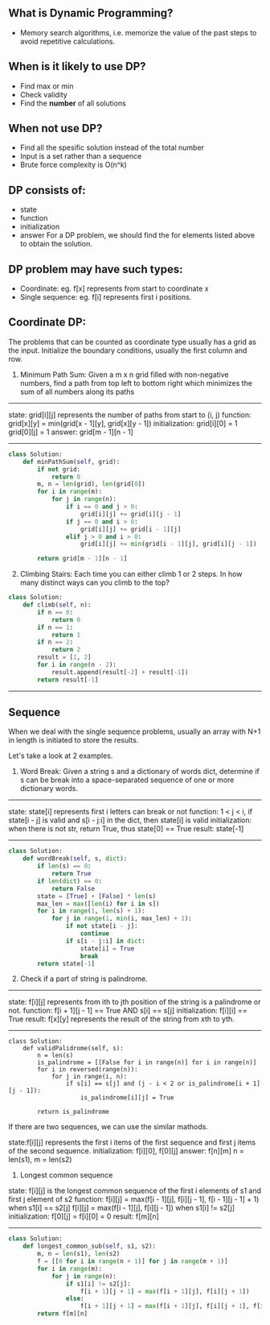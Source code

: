 ## What is Dynamic Programming?

- Memory search algorithms, i.e. memorize the value of the past steps to avoid repetitive calculations.


## When is it likely to use DP?
- Find max or min
- Check validity
- Find the **number** of all solutions


## When not use DP?
- Find all the spesific solution instead of the total number
- Input is a set rather than a sequence
- Brute force complexity is O(n^k)

## DP consists of:
- state
- function
- initialization
- answer
For a DP problem, we should find the for elements listed above to obtain the solution.

## DP problem may have such types:
- Coordinate: eg. f[x] represents from start to coordinate x
- Single sequence: eg. f[i] represents first i positions.


## Coordinate DP:
The problems that can be counted as coordinate type usually has a grid as the input.
Initialize the boundary conditions, usually the first column and row.

1. Minimum Path Sum: Given a m x n grid filled with non-negative numbers, find a path from top left to bottom right which minimizes the sum of all numbers along its paths

---
state: grid[i][j] represents the number of paths from start to (i, j)
function: grid[x][y] = min(grid[x - 1][y], grid[x][y - 1])
initialization: 	grid[i][0] = 1 
 					grid[0][j] = 1
answer: grid[m - 1][n - 1]


---


```python
class Solution:
	def minPathSum(self, grid):
		if not grid:
			return 0
		m, n = len(grid), len(grid[0])
		for i in range(m):
			for j in range(n):
				if i == 0 and j > 0:
					grid[i][j] += grid[i][j - 1]
				if j == 0 and i > 0:
					grid[i][j] += grid[i - 1][j]
				elif j > 0 and i > 0:
					grid[i][j] += min(grid[i - 1][j], grid[i][j - 1])

		return grid[m - 1][n - 1]
```

2. Climbing Stairs: Each time you can either climb 1 or 2 steps. In how many distinct ways can you climb to the top?

```python 
class Solution:
	def climb(self, n):
		if n == 0:
			return 0
		if n == 1:
			return 1
		if n == 2:
			return 2
		result = [1, 2]
		for i in range(n - 2):
			result.append(result[-2] + result[-1])
		return result[-1]
```

---

## Sequence
When we deal with the single sequence problems, usually an array with N+1 in length is initiated to store the results.

Let's take a look at 2 examples.

1. Word Break: Given a string s and a dictionary of words dict, determine if s can be break into a space-separated sequence of one or more dictionary words.

---

state: state[i] represents first i letters can break or not
function: 1 < j < i, if state[i - j] is valid and s[i - j:i] in the dict, then state[i] is valid
initialization: when there is not str, return True, thus state[0] == True
result: state[-1]

---

```python
class Solution:
	def wordBreak(self, s, dict):
		if len(s) == 0:
			return True
		if len(dict) == 0:
			return False
		state = [True] + [False] * len(s)
		max_len = max([len(i) for i in s])
		for i in range(1, len(s) + 1):
			for j in range(1, min(i, max_len) + 1):
				if not state[i - j]:
					continue
				if s[i - j:i] in dict:
					state[i] = True
					break
		return state[-1]
```

2. Check if a part of string is palindrome.

---

state: f[i][j] represents from ith to jth position of the string is a palindrome or not.
function: f[i + 1][j - 1] == True AND s[i] == s[j]
initialization: f[i][i] == True
result: f[x][y] represents the result of the string from xth to yth.

---

```
class Solution:
	def validPalidrome(self, s):
		n = len(s)
		is_palindrome = [[False for i in range(n)] for i in range(n)]
		for i in reversed(range(n)):
			for j in range(i, n):
				if s[i] == s[j] and (j - i < 2 or is_palindrome[i + 1][j - 1]):
					is_palindrome[i][j] = True

		return is_palindrome

```

If there are two sequences, we can use the similar mathods. 

state:f[i][j] represents the first i items of the first sequence and first j items of the second sequence.
initialization: f[i][0], f[0][j]
answer: f[n][m]
n = len(s1), m = len(s2)

1. Longest common sequence

state: f[i][j] is the longest common sequence of the first i elements of s1 and first j element of s2
function: f[i][j] = max(f[i - 1][j], f[i][j - 1], f[i - 1][j - 1] + 1) when s1[i] == s2[j]
f[i][j] = max(f[i - 1][j], f[i][j - 1]) when s1[i] != s2[j]
initialization: f[0][j] = f[i][0] = 0
result: f[m][n]

---

```python
class Solution:
	def longest_common_sub(self, s1, s2):
		m, n = len(s1), len(s2)
		f = [[0 for i in range(n + 1)] for j in range(m + 1)]
		for i in range(m):
			for j in range(n):
				if s1[i] != s2[j]:
					f[i + 1][j + 1] = max(f[i + 1][j], f[i][j + 1])
				else:
					f[i + 1][j + 1] = max(f[i + 1][j], f[i][j + 1], f[i][j] + 1)
		return f[m][n]
```


